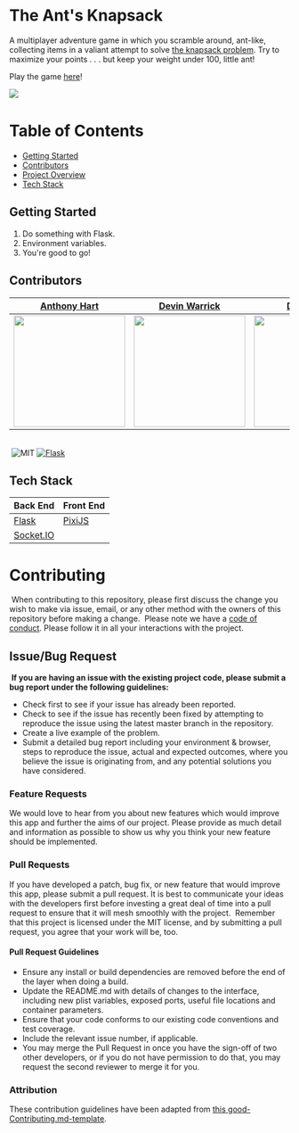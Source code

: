 # The Ant's Knapsack

A multiplayer adventure game in which you scramble around, ant-like, collecting items in a valiant attempt to solve [the knapsack problem](https://en.wikipedia.org/wiki/Knapsack_problem). Try to maximize your points . . . but keep your weight under 100, little ant!
​

Play the game [here](https://the-ants-knapsack.netlify.app/)!

<img src="./DungeonAPI/img/gameplay.gif">​

# Table of Contents

- [Getting Started](#getting-started)
- [Contributors](#contributors)
- [Project Overview](#project-overview)
- [Tech Stack](#tech-stack)
  ​

## Getting Started

1. Do something with Flask.
2. Environment variables.
3. You're good to go!
   ​

## Contributors

|                                                           [Anthony Hart](https://github.com/AHartNtkn)                                                            |                                                           [Devin Warrick](https://github.com/DevWarr)                                                            |                                                             [Dan Hauer](https://github.com/dlhauer)                                                              |                                                        [Michelangelo Markus](https://github.com/michelangelo17)                                                         |                                                       [Katie Embrey-Farquhar](https://github.com/kmcknight1)                                                        |
| :---------------------------------------------------------------------------------------------------------------------------------------------------------------: | :--------------------------------------------------------------------------------------------------------------------------------------------------------------: | :--------------------------------------------------------------------------------------------------------------------------------------------------------------: | :---------------------------------------------------------------------------------------------------------------------------------------------------------------------: | :-----------------------------------------------------------------------------------------------------------------------------------------------------------------: |
| [<img src="https://avatars3.githubusercontent.com/u/6405468?s=460&u=b185cc404e4d5ebdece5d6b579439a5e0d8a1a9d&v=4" width = "200" />](https://github.com/AHartNtkn) | [<img src="https://avatars2.githubusercontent.com/u/49497246?s=460&u=2a0231a3d8358559c3bc7eb6c5617b1549da7582&v=4" width = "200" />](https://github.com/DevWarr) | [<img src="https://avatars0.githubusercontent.com/u/50860480?s=460&u=ab6997720219f59a214336ceb6088c308749c1f8&v=4" width = "200" />](https://github.com/dlhauer) | [<img src="https://avatars2.githubusercontent.com/u/13295777?s=460&u=dcefae3edd0fa32a658bf3731de2b61ad23bf7b5&v=4" width = "200" />](https://github.com/michelangelo17) | [<img src="https://avatars1.githubusercontent.com/u/47987809?s=460&u=16775e454c44054b8c7c88b4a2a899e78228df35&v=4" width = "200" />](https://github.com/kmcknight1) |

​
<br>
​
![MIT](https://img.shields.io/packagist/l/doctrine/orm.svg)
[![Flask](https://img.shields.io/badge/flask-v1.1.2-blue.svg)](https://flask.palletsprojects.com/en/1.1.x/)
​
​

## Tech Stack

| Back End                                             | Front End                         |
| ---------------------------------------------------- | --------------------------------- |
| [Flask](https://flask.palletsprojects.com/en/1.1.x/) | [PixiJS](https://www.pixijs.com/) |
| [Socket.IO](https://socket.io/)                      |

# Contributing

​
When contributing to this repository, please first discuss the change you wish to make via issue, email, or any other method with the owners of this repository before making a change.
​
Please note we have a [code of conduct](./CODE_OF_CONDUCT.md). Please follow it in all your interactions with the project.
​

## Issue/Bug Request

​
**If you are having an issue with the existing project code, please submit a bug report under the following guidelines:**
​

- Check first to see if your issue has already been reported.
- Check to see if the issue has recently been fixed by attempting to reproduce the issue using the latest master branch in the repository.
- Create a live example of the problem.
- Submit a detailed bug report including your environment & browser, steps to reproduce the issue, actual and expected outcomes, where you believe the issue is originating from, and any potential solutions you have considered.
  ​

### Feature Requests

We would love to hear from you about new features which would improve this app and further the aims of our project. Please provide as much detail and information as possible to show us why you think your new feature should be implemented.
​

### Pull Requests

If you have developed a patch, bug fix, or new feature that would improve this app, please submit a pull request. It is best to communicate your ideas with the developers first before investing a great deal of time into a pull request to ensure that it will mesh smoothly with the project.
​
Remember that this project is licensed under the MIT license, and by submitting a pull request, you agree that your work will be, too.
​

#### Pull Request Guidelines

- Ensure any install or build dependencies are removed before the end of the layer when doing a build.
- Update the README.md with details of changes to the interface, including new plist variables, exposed ports, useful file locations and container parameters.
- Ensure that your code conforms to our existing code conventions and test coverage.
- Include the relevant issue number, if applicable.
- You may merge the Pull Request in once you have the sign-off of two other developers, or if you do not have permission to do that, you may request the second reviewer to merge it for you.

### Attribution

These contribution guidelines have been adapted from [this good-Contributing.md-template](https://gist.github.com/PurpleBooth/b24679402957c63ec426).
